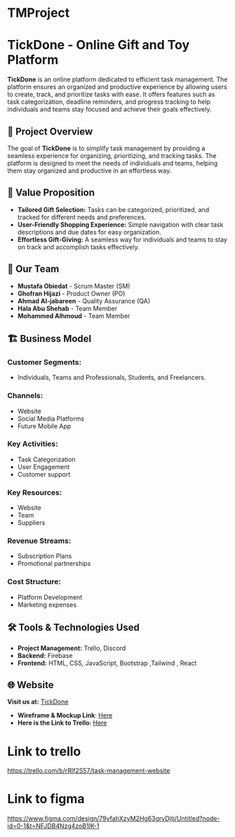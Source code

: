 # TMProject

# TickDone - Online Gift and Toy Platform

**TickDone**  is an online platform dedicated to efficient task management. The platform ensures an organized and productive experience by allowing users to create, track, and prioritize tasks with ease. It offers features such as task categorization, deadline reminders, and progress tracking to help individuals and teams stay focused and achieve their goals effectively.



## 🎯 Project Overview

The goal of **TickDone** is to simplify task management by providing a seamless experience for organizing, prioritizing, and tracking tasks. The platform is designed to meet the needs of individuals and teams, helping them stay organized and productive in an effortless way.


## 🚀 Value Proposition
- **Tailored Gift Selection:** Tasks can be categorized, prioritized, and tracked for different needs and preferences.
- **User-Friendly Shopping Experience:** Simple navigation with clear task descriptions and due dates for easy organization.
- **Effortless Gift-Giving:** A seamless way for individuals and teams to stay on track and accomplish tasks effectively.

## 👥 Our Team
- **Mustafa Obiedat** - Scrum Master (SM)
- **Ghofran Hijazi** - Product Owner (PO)
- **Ahmad Al-jabareen** - Quality Assurance (QA)
- **Hala Abu Shehab** - Team Member
- **Mohammed Alhmoud** - Team Member

## 🏗 Business Model

### Customer Segments:
- Individuals, Teams and Professionals, Students, and Freelancers.

### Channels:
- Website
- Social Media Platforms
- Future Mobile App

### Key Activities:
- Task Categorization
- User Engagement
- Customer support

### Key Resources:
- Website
- Team
- Suppliers

### Revenue Streams:
- Subscription Plans
- Promotional partnerships

### Cost Structure:
- Platform Development
- Marketing expenses


## 🛠 Tools & Technologies Used

- **Project Management:** Trello, Discord
- **Backend:** Firebase
- **Frontend:** HTML, CSS, JavaScript, Bootstrap ,Tailwind , React

## 🌐 Website

**Visit us at:** [TickDone]()
- **Wireframe & Mockup Link**: [Here](https://www.figma.com/design/79vfahXzyM2Hg63grvDjtj/Untitled?node-id=0-1&t=NFJDB4Nzg4zoB1IK-1)
- **Here is the Link to Trello**: [Here](https://trello.com/b/rRlf2S57/task-management-website
)

# Link to trello 
https://trello.com/b/rRlf2S57/task-management-website

# Link to figma 
https://www.figma.com/design/79vfahXzyM2Hg63grvDjtj/Untitled?node-id=0-1&t=NFJDB4Nzg4zoB1IK-1
